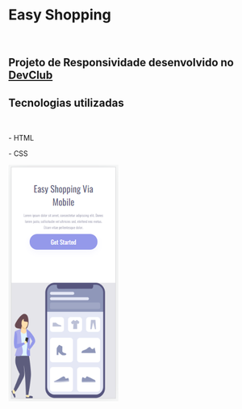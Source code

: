 <h1>Easy Shopping </h1>
<br>
<h2>Projeto de Responsividade desenvolvido no <a href="https://rodolfomori.com.br/devclub">DevClub</a></h2>

<h2>Tecnologias utilizadas</h2>
<br>
<p>- HTML</p>
<p>- CSS</p>
<img src="https://raw.githubusercontent.com/vivian-rocha/projeto-easy-shopping-mobile/b1fc50a0c1c943d22f7eb24c773cb42aa7040171/assets/README%20Easy%20Shopping%202.PNG" />

